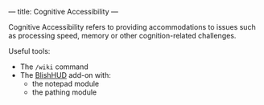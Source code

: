 —
title: Cognitive Accessibility
—

Cognitive Accessibility refers to providing accommodations to issues such as processing speed, memory or other cognition-related challenges.

Useful tools:

- The `/wiki` command
- The [BlishHUD](https://blishhud.com) add-on with:
  - the notepad module
  - the pathing module
    
